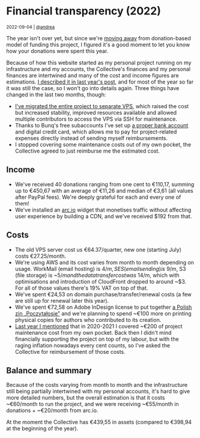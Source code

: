 # Financial transparency (2022)

<small>2022-09-04 | [@andrea](/@andrea)</small>

The year isn't over yet, but since we're [moving away](/blog/why-ads) from donation-based model of funding this project,
I figured it's a good moment to let you know how your donations were spent this year.

Because of how this website started as my personal project running on my infrastructure and my accounts,
the Collective's finances and my personal finances are intertwined and many of the cost and income figures are estimations.
[I described it in last year's post](/blog/financial-transparency-2020-2021), and for most of the year so far it was still the case,
so I won't go into details again. Three things have changed in the last two months, though:
 - [I've migrated the entire project to separate VPS](/blog/server-migration), which raised the cost
   but increased stability, improved resources available and allowed multiple contributors to access the VPS via SSH for maintenance.
 - Thanks to Bunq's free subaccounts I've set up [a proper bank account](https://bunq.me/PronounsPage) and digital credit card,
   which allows me to pay for project-related expenses directly instead of sending myself reimbursements.
 - I stopped covering some maintenance costs out of my own pocket, the Collective agreed to just reimburse me the estimated cost.

## Income

 - We've received 40 donations ranging from one cent to €110,17,
   summing up to €450,67 with an average of €11,26 and median of €3,61
   (all values after PayPal fees). We're deeply grateful for each and every one of them!
 - We've installed an [arc.io](https://arc.io) widget that monetises traffic without affecting user experience by building a CDN,
   and we've received $192 from that.

## Costs

 - The old VPS server cost us €64.37/quarter, new one (starting July) costs €27.25/month.
 - We're using AWS and its cost varies from month to month depending on usage.
   WorkMail (email hosting) is $4/m, SES (email sending) is ~$9/m, S3 (file storage) is ~$5/m
   and the data transfer cost was ~$14/m, which with optimisations and introduction of CloudFront dropped to around ~$3.
   For all of those values there's 19% VAT on top of that.
 - We've spent €24,53 on domain purchase/transfer/renewal costs (a few are still up for renewal later this year).
 - We've spent €72,58 on Adobe InDesign license to put together [a Polish zin „Poczytałosie”](https://zaimki.pl/zin)
   and we're planning to spend ~€100 more on printing physical copies for authors who contributed to its creation.
 - [Last year I mentioned](/blog/financial-transparency-2020-2021) that in 2020-2021 I covered 
   ~€200 of project maintenance cost from my own pocket. Back then I didn't mind financially supporting the project on top of my labour,
   but with the raging inflation nowadays every cent counts, so I've asked the Collective for reimbursement of those costs.

## Balance and summary

Because of the costs varying from month to month and the infrastructure still being partially intertwined with my personal accounts,
it's hard to give more detailed numbers, but the overall estimation is that
it costs ~€60/month to run the project, and we were receiving ~€55/month in donations + ~€20/month from arc.io.

At the moment the Collective has €439,55 in assets (compared to €398,94 at the beginning of the year).
